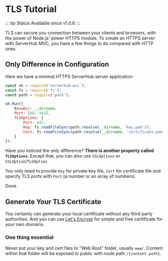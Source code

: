 # TLS Tutorial

::: tip Status
Available since v1.0.6
:::

TLS can secure you connection between your clients and browsers, with the power of Node.js' power HTTPS module. To create an HTTPS server with ServerHub MVC, you have a few things to do compared with HTTP ones.

## Only Difference in Configuration
Here we have a minimal HTTPS ServerHub server application:

```js
const sh = require('serverhub-mvc');
const fs = require('fs');
const path = require('path');

sh.Run({
    BaseDir: __dirname,
    Port: [80, 443],
    TLSOptions: {
        Port: 443,
        Key: fs.readFileSync(path.resolve(__dirname, 'key.pem')),
        Cert: fs.readFileSync(path.resolve(__dirname, 'certificate.pem'))
    }
});
```

Have you noticed the only difference? **There is another property called `TLSOptions`**. Except that, you can also use `SSLOptions` or `SSLOption`/`TLSOption`.

You only need to provide `Key` for private key file, `Cert` for certificate file and specify TLS ports with `Port` (a number or an array of numbers).

Done.

## Generate Your TLS Certificate
You certainly can generate your local certificate without any third party authorities. And you can use [Let's Encrypt](https://letsencrypt.org/) for simple and free certificate for your own domains.

### One thing essential
Never put your key and cert files to "Web Root" folder, usually `www/`. Content within that folder will be exposed to public with route path `/{content path}`.